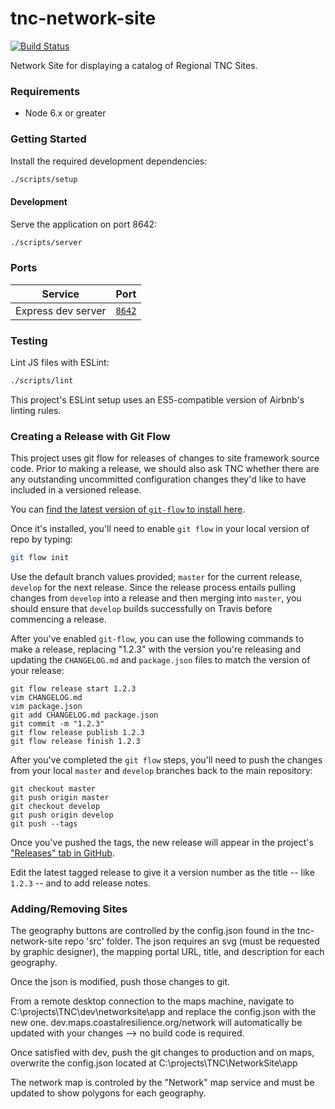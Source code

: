 # tnc-network-site

[![Build Status](https://travis-ci.org/CoastalResilienceNetwork/tnc-network-site.svg?branch=develop)](https://travis-ci.org/CoastalResilienceNetwork/tnc-network-site)

Network Site for displaying a catalog of Regional TNC Sites.

### Requirements

* Node 6.x or greater

### Getting Started

Install the required development dependencies:

```sh
./scripts/setup
```

#### Development

Serve the application on port 8642:

```sh
./scripts/server
```

### Ports

| Service | Port |
| --------| ---- |
| Express dev server | [`8642`](http://localhost:8642) |

### Testing

Lint JS files with ESLint:

```sh
./scripts/lint
```

This project's ESLint setup uses an ES5-compatible version of Airbnb's linting
rules.

### Creating a Release with Git Flow

This project uses git flow for releases of changes to site framework source
code. Prior to making a release, we should also ask TNC whether there are
any outstanding uncommitted configuration changes they'd like to have
included in a versioned release.

You can [find the latest version of `git-flow` to install here](https://github.com/petervanderdoes/gitflow-avh).

Once it's installed, you'll need to enable `git flow` in your local version of
repo by typing:

```sh
git flow init
```

Use the default branch values provided; `master` for the current release,
`develop` for the next release. Since the release process entails pulling
changes from `develop` into a release and then merging into `master`, you should
ensure that `develop` builds successfully on Travis before commencing a release.

After you've enabled `git-flow`, you can use the following commands to make a
release, replacing "1.2.3" with the version you're releasing and updating the
`CHANGELOG.md` and `package.json` files to match the version of your release:

```
git flow release start 1.2.3
vim CHANGELOG.md
vim package.json
git add CHANGELOG.md package.json
git commit -m "1.2.3"
git flow release publish 1.2.3
git flow release finish 1.2.3
```

After you've completed the `git flow` steps, you'll need to push the changes
from your local `master` and `develop` branches back to the main repository:

```
git checkout master
git push origin master
git checkout develop
git push origin develop
git push --tags
```

Once you've pushed the tags, the new release will appear in the project's
["Releases" tab in GitHub](https://github.com/CoastalResilienceNetwork/tnc-network-site/releases).

Edit the latest tagged release to give it a version number as the title -- like
`1.2.3` -- and to add release notes.

### Adding/Removing Sites

The geography buttons are controlled by the config.json found in the tnc-network-site repo 'src' folder. The json requires an svg (must be requested by graphic designer), the mapping portal URL, title, and description for each geography. 

Once the json is modified, push those changes to git. 

From a remote desktop connection to the maps machine, navigate to C:\projects\TNC\dev\networksite\app and replace the config.json with the new one. dev.maps.coastalresilience.org/network will automatically be updated with your changes --> no build code is required.

Once satisfied with dev, push the git changes to production and on maps, overwrite the config.json located at C:\projects\TNC\NetworkSite\app

The network map is controled by the "Network" map service and must be updated to show polygons for each geography.


